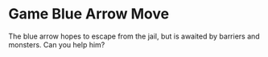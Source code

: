 # Game Blue Arrow Move
 The blue arrow hopes to escape from the jail, but is awaited by barriers and monsters. Can you help him?

